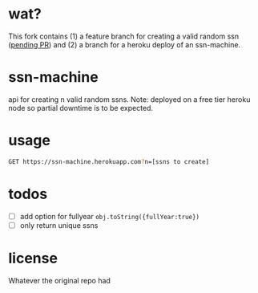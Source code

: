 # wat?
This fork contains (1) a feature branch for creating a valid random ssn ([pending PR](https://github.com/arokor/pernr/pull/4)) and (2) a branch for a heroku deploy of an ssn-machine.

# ssn-machine
api for creating n valid random ssns. Note: deployed on a free tier heroku node so partial downtime is to be expected.

# usage
```bash
GET https://ssn-machine.herokuapp.com?n=[ssns to create]
```

# todos
- [ ] add option for fullyear `obj.toString({fullYear:true})`
- [ ] only return unique ssns

# license
Whatever the original repo had
